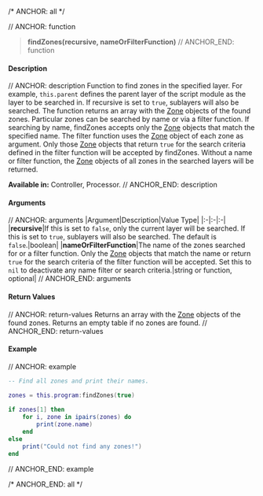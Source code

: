 /* ANCHOR: all */

// ANCHOR: function
>**findZones(recursive, nameOrFilterFunction)**
// ANCHOR_END: function

#### Description

// ANCHOR: description
Function to find zones in the specified layer. For example, ``this.parent`` defines the parent layer of the script module as the layer to be searched in. If recursive is set to ``true``, sublayers will also be searched. The function returns an array with the [Zone](./Zone.md) objects of the found zones. Particular zones can be searched by name or via a filter function. If searching by name, findZones accepts only the [Zone](./Zone.md) objects that match the specified name. The filter function uses the [Zone](./Zone.md) object of each zone as argument. Only those [Zone](./Zone.md) objects that return ``true`` for the search criteria defined in the filter function will be accepted by findZones. Without a name or filter function, the [Zone](./Zone.md) objects of all zones in the searched layers will be returned.

**Available in:** Controller, Processor.
// ANCHOR_END: description

#### Arguments

// ANCHOR: arguments
|Argument|Description|Value Type|
|:-|:-|:-|
|**recursive**|If this is set to ``false``, only the current layer will be searched. If this is set to ``true``, sublayers will also be searched. The default is ``false``.|boolean|
|**nameOrFilterFunction**|The name of the zones searched for or a filter function. Only the [Zone](./Zone.md) objects that match the name or return ``true`` for the search criteria of the filter function will be accepted. Set this to ``nil`` to deactivate any name filter or search criteria.|string or function, optional|
// ANCHOR_END: arguments

#### Return Values

// ANCHOR: return-values
Returns an array with the [Zone](./Zone.md) objects of the found zones. Returns an empty table if no zones are found.
// ANCHOR_END: return-values

#### Example

// ANCHOR: example
```lua
-- Find all zones and print their names.

zones = this.program:findZones(true)
 
if zones[1] then
    for i, zone in ipairs(zones) do
        print(zone.name)
    end
else
    print("Could not find any zones!")
end
```
// ANCHOR_END: example

/* ANCHOR_END: all */